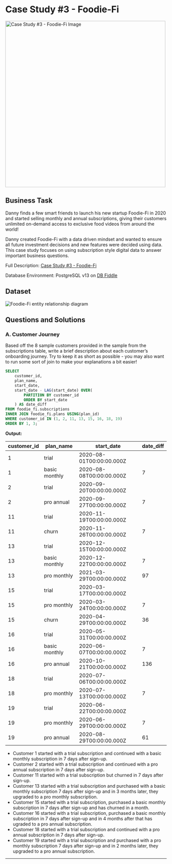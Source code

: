 # Case Study #3 - Foodie-Fi
<img src="https://8weeksqlchallenge.com/images/case-study-designs/3.png" alt="Case Study #3 - Foodie-Fi Image" width="500" height="520">

## Business Task

Danny finds a few smart friends to launch his new startup Foodie-Fi in 2020 and started selling monthly and annual subscriptions, giving their customers unlimited on-demand access to exclusive food videos from around the world!

Danny created Foodie-Fi with a data driven mindset and wanted to ensure all future investment decisions and new features were decided using data. This case study focuses on using subscription style digital data to answer important business questions.

Full Description: [Case Study #3 - Foodie-Fi](https://8weeksqlchallenge.com/case-study-3/)

Database Environment: PostgreSQL v13 on [DB Fiddle](https://www.db-fiddle.com/f/rHJhRrXy5hbVBNJ6F6b9gJ/16)

## Dataset

<img src="https://8weeksqlchallenge.com/images/case-study-3-erd.png" alt="Foodie-Fi entity relationship diagram">

## Questions and Solutions

### A. Customer Journey

Based off the 8 sample customers provided in the sample from the subscriptions table, write a brief description about each customer’s onboarding journey.
Try to keep it as short as possible - you may also want to run some sort of join to make your explanations a bit easier!

```sql
SELECT 
	customer_id,
	plan_name, 
	start_date,
	start_date - LAG(start_date) OVER(
		PARTITION BY customer_id
		ORDER BY start_date 
    ) AS date_diff
FROM foodie_fi.subscriptions 
INNER JOIN foodie_fi.plans USING(plan_id)
WHERE customer_id IN (1, 2, 11, 13, 15, 16, 18, 19)
ORDER BY 1, 3;
```

**Output:**

| customer_id | plan_name     | start_date               | date_diff|
| ----------- | ------------- | ------------------------ | -------- |
| 1           | trial         | 2020-08-01T00:00:00.000Z |          |
| 1           | basic monthly | 2020-08-08T00:00:00.000Z | 7        |
| 2           | trial         | 2020-09-20T00:00:00.000Z |          |
| 2           | pro annual    | 2020-09-27T00:00:00.000Z | 7        |
| 11          | trial         | 2020-11-19T00:00:00.000Z |          |
| 11          | churn         | 2020-11-26T00:00:00.000Z | 7        |
| 13          | trial         | 2020-12-15T00:00:00.000Z |          |
| 13          | basic monthly | 2020-12-22T00:00:00.000Z | 7        |
| 13          | pro monthly   | 2021-03-29T00:00:00.000Z | 97       |
| 15          | trial         | 2020-03-17T00:00:00.000Z |          |
| 15          | pro monthly   | 2020-03-24T00:00:00.000Z | 7        |
| 15          | churn         | 2020-04-29T00:00:00.000Z | 36       |
| 16          | trial         | 2020-05-31T00:00:00.000Z |          |
| 16          | basic monthly | 2020-06-07T00:00:00.000Z | 7        |
| 16          | pro annual    | 2020-10-21T00:00:00.000Z | 136      |
| 18          | trial         | 2020-07-06T00:00:00.000Z |          |
| 18          | pro monthly   | 2020-07-13T00:00:00.000Z | 7        |
| 19          | trial         | 2020-06-22T00:00:00.000Z |          |
| 19          | pro monthly   | 2020-06-29T00:00:00.000Z | 7        |
| 19          | pro annual    | 2020-08-29T00:00:00.000Z | 61       |

- Customer 1 started with a trial subscription and continued with a basic monthly subscription in 7 days after sign-up.
- Customer 2 started with a trial subscription and continued with a pro annual subscription in 7 days after sign-up.
- Customer 11 started with a trial subscription but churned in 7 days after sign-up.
- Customer 13 started with a trial subscription and purchased with a basic monthly subscription 7 days after sign-up and in 3 months later, they upgraded to a pro monthly subscription.
- Customer 15 started with a trial subscription, purchased a basic monthly subscription in 7 days after sign-up and has churned in a month.
- Customer 16 started with a trial subscription, purchased a basic monthly subscription in 7 days after sign-up and in 4 months after that has ugraded to a pro annual subscription.
- Customer 18 started with a trial subscription and continued with a pro annual subscription in 7 days after sign-up.
- Customer 19 started with a trial subscription and purchased with a pro monthly subscription 7 days after sign-up and in 2 months later, they upgraded to a pro annual subscription.

---


